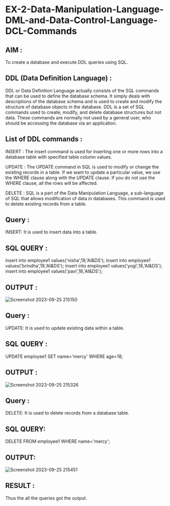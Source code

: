 # EX-2-Data-Manipulation-Language-DML-and-Data-Control-Language-DCL-Commands

## AIM :

To create a database and execute DDL queries using SQL.

## DDL (Data Definition Language) :

DDL or Data Definition Language actually consists of the SQL commands that can be used to define the database schema. It simply deals with descriptions of the database schema and is used to create and modify the structure of database objects in the database. DDL is a set of SQL commands used to create, modify, and delete database structures but not data. These commands are normally not used by a general user, who should be accessing the database via an application.

## List of DDL commands :

INSERT : The insert command is used for inserting one or more rows into a database table with specified table column values. 

UPDATE : The UPDATE command in SQL is used to modify or change the existing records in a table. If we want to update a particular value, we use the WHERE clause along with the UPDATE clause. If you do not use the WHERE clause, all the rows will be affected.

DELETE : SQL is a part of the Data Manipulation Language, a sub-language of SQL that allows modification of data in databases. This command is used to delete existing records from a table.


## Query :

INSERT: It is used to insert data into a table.

## SQL QUERY :

insert into employee1 values('nisha',19,'AI&DS');
insert into employee1 values('brindha',19,'AI&DS');
insert into employee1 values('yogi',18,'AI&DS');
insert into employee1 values('pavi',18,'AI&DS');

## OUTPUT :

![Screenshot 2023-09-25 215150](https://github.com/Abrinnisha6/EX-2-Data-Manipulation-Language-DML-and-Data-Control-Language-DCL-Commands/assets/118889454/a621c8da-f19a-4d13-8425-ef9682166a02)

## Query :

UPDATE: It is used to update existing data within a table.

## SQL QUERY :

UPDATE employee1 SET name='mercy' WHERE age=18;

## OUTPUT :

![Screenshot 2023-09-25 215326](https://github.com/Abrinnisha6/EX-2-Data-Manipulation-Language-DML-and-Data-Control-Language-DCL-Commands/assets/118889454/f8f720a0-720b-40cb-8d19-74f6bda4fb45)

## Query :

DELETE: It is used to delete records from a database table.

## SQL QUERY:

DELETE FROM employee1 WHERE name='mercy';

## OUTPUT:


![Screenshot 2023-09-25 215451](https://github.com/Abrinnisha6/EX-2-Data-Manipulation-Language-DML-and-Data-Control-Language-DCL-Commands/assets/118889454/81da491d-a48b-4b36-8c53-f4def86931dc)

## RESULT :

Thus the all the queries got the output.






























